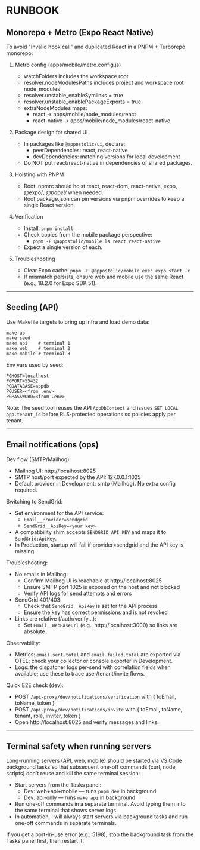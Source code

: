 # RUNBOOK

## Monorepo + Metro (Expo React Native)

To avoid "Invalid hook call" and duplicated React in a PNPM + Turborepo monorepo:

1. Metro config (apps/mobile/metro.config.js)
   - watchFolders includes the workspace root
   - resolver.nodeModulesPaths includes project and workspace root node_modules
   - resolver.unstable_enableSymlinks = true
   - resolver.unstable_enablePackageExports = true
   - extraNodeModules maps:
     - react -> apps/mobile/node_modules/react
     - react-native -> apps/mobile/node_modules/react-native

2. Package design for shared UI
   - In packages like `@appostolic/ui`, declare:
     - peerDependencies: react, react-native
     - devDependencies: matching versions for local development
   - Do NOT put react/react-native in dependencies of shared packages.

3. Hoisting with PNPM
   - Root .npmrc should hoist react, react-dom, react-native, expo, @expo/_, @babel/_ when needed.
   - Root package.json can pin versions via pnpm.overrides to keep a single React version.

4. Verification
   - Install: `pnpm install`
   - Check copies from the mobile package perspective:
     - `pnpm -F @appostolic/mobile ls react react-native`
   - Expect a single version of each.

5. Troubleshooting
   - Clear Expo cache: `pnpm -F @appostolic/mobile exec expo start -c`
   - If mismatch persists, ensure web and mobile use the same React (e.g., 18.2.0 for Expo SDK 51).

---

## Seeding (API)

Use Makefile targets to bring up infra and load demo data:

```
make up
make seed
make api    # terminal 1
make web    # terminal 2
make mobile # terminal 3
```

Env vars used by seed:

```
PGHOST=localhost
PGPORT=55432
PGDATABASE=appdb
PGUSER=<from .env>
PGPASSWORD=<from .env>
```

Note: The seed tool reuses the API `AppDbContext` and issues `SET LOCAL app.tenant_id` before RLS-protected operations so policies apply per tenant.

---

## Email notifications (ops)

Dev flow (SMTP/Mailhog):

- Mailhog UI: http://localhost:8025
- SMTP host/port expected by the API: 127.0.0.1:1025
- Default provider in Development: smtp (Mailhog). No extra config required.

Switching to SendGrid:

- Set environment for the API service:
  - `Email__Provider=sendgrid`
  - `SendGrid__ApiKey=<your key>`
- A compatibility shim accepts `SENDGRID_API_KEY` and maps it to `SendGrid:ApiKey`.
- In Production, startup will fail if provider=sendgrid and the API key is missing.

Troubleshooting:

- No emails in Mailhog:
  - Confirm Mailhog UI is reachable at http://localhost:8025
  - Ensure SMTP port 1025 is exposed on the host and not blocked
  - Verify API logs for send attempts and errors
- SendGrid 401/403:
  - Check that `SendGrid__ApiKey` is set for the API process
  - Ensure the key has correct permissions and is not revoked
- Links are relative (/auth/verify...):
  - Set `Email__WebBaseUrl` (e.g., http://localhost:3000) so links are absolute

Observability:

- Metrics: `email.sent.total` and `email.failed.total` are exported via OTEL; check your collector or console exporter in Development.
- Logs: the dispatcher logs per-send with correlation fields when available; use these to trace user/tenant/invite flows.

Quick E2E check (dev):

- POST `/api-proxy/dev/notifications/verification` with { toEmail, toName, token }
- POST `/api-proxy/dev/notifications/invite` with { toEmail, toName, tenant, role, inviter, token }
- Open http://localhost:8025 and verify messages and links.

---

## Terminal safety when running servers

Long-running servers (API, web, mobile) should be started via VS Code background tasks so that subsequent one-off commands (curl, node, scripts) don't reuse and kill the same terminal session:

- Start servers from the Tasks panel:
  - Dev: web+api+mobile — runs `pnpm dev` in background
  - Dev: api-only — runs `make api` in background
- Run one-off commands in a separate terminal. Avoid typing them into the same terminal that shows server logs.
- In automation, I will always start servers via background tasks and run one-off commands in separate terminals.

If you get a port-in-use error (e.g., 5198), stop the background task from the Tasks panel first, then restart it.
